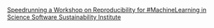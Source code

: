 [Speedrunning a Workshop on Reproducibility for #MachineLearning in Science   Software Sustainability Institute](https://qi.tc/qi/111981)